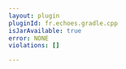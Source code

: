 ```yaml
---
layout: plugin
pluginId: fr.echoes.gradle.cpp
isJarAvailable: true
error: NONE
violations: []

---
```

